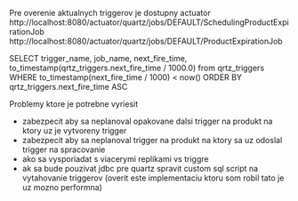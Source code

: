 Pre overenie aktualnych triggerov je dostupny actuator
http://localhost:8080/actuator/quartz/jobs/DEFAULT/SchedulingProductExpirationJob
http://localhost:8080/actuator/quartz/jobs/DEFAULT/ProductExpirationJob

[//]: # (TODO zistit kolko triggerov je v missfire)
[//]: # (TODO zistik kolko triggerov je naplanovanych)


SELECT trigger_name, job_name, next_fire_time, to_timestamp(qrtz_triggers.next_fire_time / 1000.0)
from  qrtz_triggers
WHERE
to_timestamp(next_fire_time / 1000) < now()
ORDER BY qrtz_triggers.next_fire_time ASC


Problemy ktore je potrebne vyriesit
 - zabezpecit aby sa neplanoval opakovane dalsi trigger na produkt na ktory uz je vytvoreny trigger
 - zabezpecit aby sa neplanoval trigger na produkt na ktory sa uz odoslal trigger na spracovanie
 - ako sa vysporiadat s viacerymi replikami vs triggre
 - ak sa bude pouzivat jdbc pre quartz spravit custom sql script na vytahovanie triggerov (overit este implementaciu ktoru som robil tato je uz mozno performna)